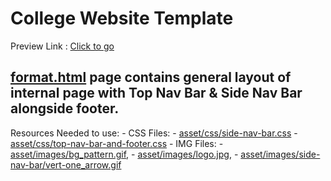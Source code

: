 # College Website Template

Preview Link : [Click to go](https://kishori1999.github.io/College-website/)

## [format.html](https://github.com/Kishori1999/College-website/blob/master/format.html) page contains general layout of internal page with Top Nav Bar & Side Nav Bar alongside footer.

Resources Needed to use:
    - CSS Files: 
        - [asset/css/side-nav-bar.css](https://github.com/Kishori1999/College-website/tree/master/asset/css/side-nav-bar.css)
        - [asset/css/top-nav-bar-and-footer.css](https://github.com/Kishori1999/College-website/tree/master/asset/css/top-nav-bar-and-footer.css)
    - IMG Files: 
        - [asset/images/bg_pattern.gif](https://github.com/Kishori1999/College-website/tree/master/asset/images/bg_pattern.gif), 
        - [asset/images/logo.jpg](https://github.com/Kishori1999/College-website/tree/master/asset/images/logo.jpg), 
        - [asset/images/side-nav-bar/vert-one_arrow.gif](https://github.com/Kishori1999/College-website/tree/master/asset/images/side-nav-bar/vert-one_arrow.gif)